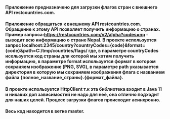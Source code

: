 #### Приложение предназначено для загрузки флагов стран с внешнего API restcountries.com. 
#### Приложение обращаться к внешнему API restcountries.com. Обращение к этому API позволяет получить информацию о странах. Пример запроса:https://restcountries.com/v2/alpha?codes=np - выводит всю информацию о стране Nepal. В проекте используется запрос localhost:2345/country?countryCodes={code}&format={code}&path=C:/tmp/countries/flags/ где, в параметре countryCodes исользуется код страны для которой мы хотим получить информацию, в параметре format используется формат в котором сохраняем изображение (PNG, SVG), в параметре path указывается директория в которую мы сохраняем изображения флага с названием файла {полное_название_страны}.{формат_файла}.
#### В проекте используется HttpClient т.к эта библиотека входит в Java 11 и никаких доп зависимостей не надо для неё, она отлично подходит для наших целей. Процесс загрузки флагов происходит асинхронно.
#### Весь код находится в ветке master.
